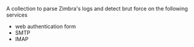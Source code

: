 A collection to parse Zimbra's logs and detect brut force on the following services
- web authentication form
- SMTP
- IMAP
